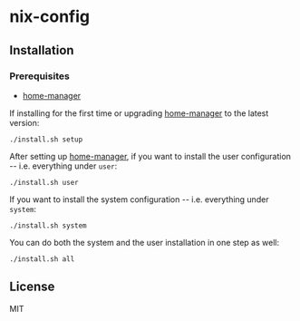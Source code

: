 # nix-config

## Installation

### Prerequisites

* [home-manager][1]


If installing for the first time or upgrading [home-manager][1] to the latest
version:

```
./install.sh setup
```

After setting up [home-manager][1], if you want to install the user
configuration -- i.e. everything under `user`:

```
./install.sh user
```

If you want to install the system configuration -- i.e. everything under
`system`:

```
./install.sh system
```

You can do both the system and the user installation in one step as well:

```
./install.sh all
```

[1]: https://github.com/nix-community/home-manager

## License

MIT
